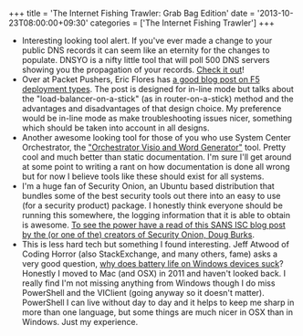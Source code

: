+++
title = 'The Internet Fishing Trawler: Grab Bag Edition'
date = '2013-10-23T08:00:00+09:30'
categories = ['The Internet Fishing Trawler']
+++

- Interesting looking tool alert. If you've ever made a change to your
  public DNS records it can seem like an eternity for the changes to
  populate. DNSYO is a nifty little tool that will poll 500 DNS servers
  showing you the propagation of your records. [Check it
  out](http://samarudge.github.io/dnsyo/)!
- Over at Packet Pushers, Eric Flores has [a good blog post on F5
  deployment types](http://packetpushers.net/stateless-routing-f5-ltm/).
  The post is designed for in-line mode but talks about the
  "load-balancer-on-a-stick" (as in router-on-a-stick) method and the
  advantages and disadvantages of that design choice. My preference would
  be in-line mode as make troubleshooting issues nicer, something which
  should be taken into account in all designs.
- Another awesome looking tool for those of you who use System Center
  Orchestrator, the ["Orchestrator Visio and Word
  Generator"](http://blogs.technet.com/b/privatecloud/archive/2013/10/04/document-your-orchestrator-runbooks-with-the-updated-visio-and-word-generator.aspx)
  tool. Pretty cool and much better than static documentation. I'm sure
  I'll get around at some point to writing a rant on how documentation is
  done all wrong but for now I believe tools like these should exist for
  all systems.
- I'm a huge fan of Security Onion, an Ubuntu based distribution that
  bundles some of the best security tools out there into an easy to use
  (for a security product) package. I honestly think everyone should be
  running this somewhere, the logging information that it is able to
  obtain is awesome. [To see the power have a read of this SANS ISC blog
  post by the (or one of the) creators of Security Onion, Doug
  Burks](https://isc.sans.edu/diary/IDS%2C+NSM%2C+and+Log+Management+with+Security+Onion+12.04.3/16652).
- This is less hard tech but something I found interesting. Jeff Atwood
  of Coding Horror (also StackExchange, and many others, fame) asks a
  very good question, [why does battery life on Windows devices
  suck](http://www.codinghorror.com/blog/2013/10/why-does-windows-have-terrible-battery-life.html)?
  Honestly I moved to Mac (and OSX) in 2011 and haven't looked back. I
  really find I'm not missing anything from Windows though I do miss
  PowerShell and the VIClient (going anyway so it doesn't matter).
  PowerShell I can live without day to day and it helps to keep me sharp
  in more than one language, but some things are much nicer in OSX than
  in Windows. Just my experience.
